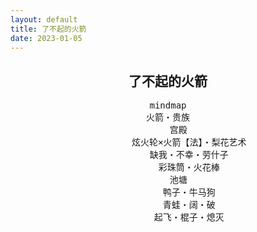 ```yaml
---
layout: default
title: 了不起的火箭
date: 2023-01-05
---
```


## <center>了不起的火箭</center>

<center>
<pre class="mermaid">
mindmap
火箭・贵族
	宫殿
		炫火轮×火箭【法】・梨花艺术
		缺我・不幸・劳什子
		彩珠筒・火花棒
	池塘
		鸭子・牛马狗
		青蛙・阔・破
		起飞・棍子・熄灭
</pre>
</center>

<script type="module">
	import mermaid from 'https://cdn.jsdelivr.net/npm/mermaid@10/dist/mermaid.esm.min.mjs';
	mermaid.initialize({ startOnLoad: true });
</script>
<link rel="stylesheet" href="https://cdn.jsdelivr.net/npm/katex@0.15.6/dist/katex.min.css" integrity="sha384-ZPe7yZ91iWxYumsBEOn7ieg8q/o+qh/hQpSaPow8T6BwALcXSCS6C6fSRPIAnTQs" crossorigin="anonymous">
<script defer src="https://cdn.jsdelivr.net/npm/katex@0.15.6/dist/katex.min.js" integrity="sha384-ljao5I1l+8KYFXG7LNEA7DyaFvuvSCmedUf6Y6JI7LJqiu8q5dEivP2nDdFH31V4" crossorigin="anonymous"></script>
<script defer src="https://cdn.jsdelivr.net/npm/katex@0.15.6/dist/contrib/auto-render.min.js" integrity="sha384-+XBljXPPiv+OzfbB3cVmLHf4hdUFHlWNZN5spNQ7rmHTXpd7WvJum6fIACpNNfIR" crossorigin="anonymous"
    onload="renderMathInElement(document.body);"></script>
